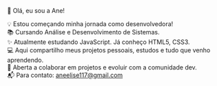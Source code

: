👋 Olá, eu sou a Ane!

💡 Estou começando minha jornada como desenvolvedora!  
📚 Cursando Análise e Desenvolvimento de Sistemas.  
✨ Atualmente estudando JavaScript. Já conheço HTML5, CSS3.  
💻 Aqui compartilho meus projetos pessoais, estudos e tudo que venho aprendendo.  
🤝 Aberta a colaborar em projetos e evoluir com a comunidade dev.  
📬 Para contato: aneelise117@gmail.com
